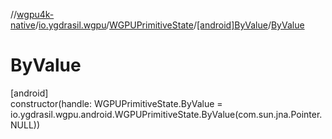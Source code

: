 //[wgpu4k-native](../../../../index.md)/[io.ygdrasil.wgpu](../../index.md)/[WGPUPrimitiveState](../index.md)/[[android]ByValue](index.md)/[ByValue](-by-value.md)

# ByValue

[android]\
constructor(handle: WGPUPrimitiveState.ByValue = io.ygdrasil.wgpu.android.WGPUPrimitiveState.ByValue(com.sun.jna.Pointer.NULL))